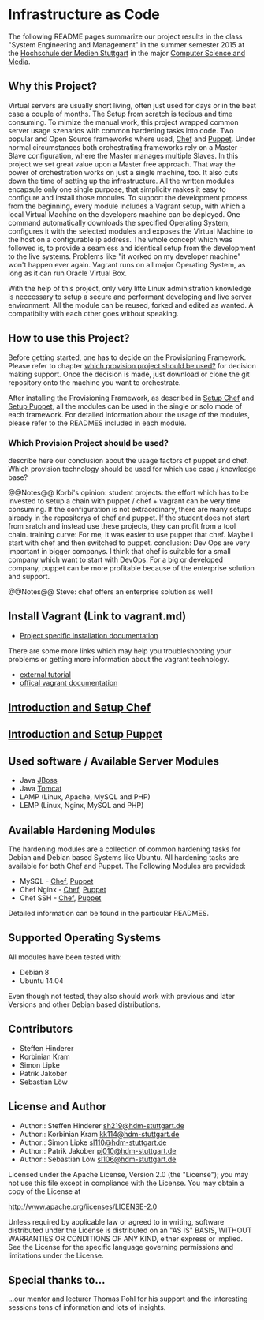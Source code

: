 # Infrastructure as Code
The following README pages summarize our project results in the class "System Engineering and Management" in the summer semester 2015 at the [Hochschule der Medien Stuttgart](http://www.hdm-stuttgart.de/) in the major [Computer Science and Media](http://www.mi.hdm-stuttgart.de/csm).

## Why this Project?
Virtual servers are usually short living, often just used for days or in the best case a couple of months. The Setup from scratch is tedious and time consuming. To mimize the manual work, this project wrapped common server usage szenarios with common hardening tasks into code. Two popular and Open Source frameworks where used, [Chef](https://www.chef.io/) and [Puppet](https://puppetlabs.com/). Under normal circumstances both orchestrating frameworks rely on a Master - Slave configuration, where the Master manages multiple Slaves. In this project we set great value upon a Master free approach. That way the power of orchestration works on just a single machine, too. It also cuts down the time of setting up the infrastructure. 
All the written modules encapsule only one single purpose, that simplicity makes it easy to configure and install those modules. 
To support the development process from the beginning, every module includes a Vagrant setup, with which a local Virtual Machine on the developers machine can be deployed. 
One command automatically downloads the specified Operating System, configures it with the selected modules and exposes the Virtual Machine to the host on a configurable ip address. The whole concept which was followed is, to provide a seamless and identical setup from the development to the live systems. Problems like "it worked on my developer machine" won't happen ever again. Vagrant runs on all major Operating System, as long as it can run Oracle Virtual Box.

With the help of this project, only very litte Linux administration knowledge is neccessary to setup a secure and performant developing and live server environment.
All the module can be reused, forked and edited as wanted. A compatibilty with each other goes without speaking.


## How to use this Project?
Before getting started, one has to decide on the Provisioning Framework. Please refer to chapter [which provision project should be used?](#which-provision-project-should-be-used?) for decision making support. Once the decision is made, just download or clone the git repository onto the machine you want to orchestrate. 

After installing the Provisioning Framework, as described in [Setup Chef](#setup-chef) and [Setup Puppet](#setup-puppet), all the modules can be used in the single or solo mode of each framework. For detailed information about the usage of the modules, please refer to the READMES included in each module.

### Which Provision Project should be used?
describe here our conclusion about the usage factors of puppet and chef. Which provision technology should be used for which use case / knowledge base?

@@Notes@@
Korbi's opinion: student projects: the effort which has to be invested to setup a chain with puppet / chef + vagrant can be very time consuming. If the configuration is not extraordinary, there are many setups already in the repositorys of chef and puppet. If the student does not start from sratch and instead use these projects, they can profit from a tool chain.
training curve: For me, it was easier to use puppet that chef. Maybe i start with chef and then switched to puppet.
conclusion: Dev Ops are very important in bigger companys. I think that chef is suitable for a small company which want to start with DevOps. For a big or developed company, puppet can be more profitable because of the enterprise solution and support. 

@@Notes@@ Steve: chef offers an enterprise solution as well!

## Install Vagrant (Link to vagrant.md)

* [Project specific installation documentation](./vagrant.md)

There are some more links which may help you troubleshooting your problems or getting more information about the vagrant technology.
* [external tutorial](https://github.com/mitchellh/vagrant)
* [offical vagrant documentation](https://docs.vagrantup.com/v2/)
    
## [Introduction and Setup Chef](chef.md) 

## [Introduction and Setup Puppet](puppet.md) 

## Used software / Available Server Modules

* Java [JBoss](https://docs.jboss.org/author/display/AS71/Documentation)
* Java [Tomcat](http://tomcat.apache.org/tomcat-6.0-doc/)
* LAMP (Linux, Apache, MySQL and PHP)
* LEMP (Linux, Nginx, MySQL and PHP)

## Available Hardening Modules
The hardening modules are a collection of common hardening tasks for Debian and Debian based Systems like Ubuntu. All hardening tasks are available for both Chef and Puppet. The Following Modules are provided:

* MySQL - [Chef](/hardening/chef/mysql_hardening), [Puppet](/hardening/puppet/mysql_hardening)
* Chef Nginx - [Chef](/hardening/chef/nginx_hardening), [Puppet](/hardening/puppet/nginx_hardening)
* Chef SSH - [Chef](/hardening/chef/ssh_hardening), [Puppet](/hardening/puppet/ssh_hardening)

Detailed information can be found in the particular READMES.

## Supported Operating Systems
All modules have been tested with:

* Debian 8
* Ubuntu 14.04

Even though not tested, they also should work with previous and later Versions and other Debian based distributions.





## Contributors
* Steffen Hinderer
* Korbinian Kram
* Simon Lipke
* Patrik Jakober
* Sebastian Löw

## License and Author
 * Author:: Steffen Hinderer sh219@hdm-stuttgart.de
 * Author:: Korbinian Kram kk114@hdm-stuttgart.de
 * Author:: Simon Lipke	sl110@hdm-stuttgart.de
 * Author:: Patrik Jakober pj010@hdm-stuttgart.de
 * Author:: Sebastian Löw sl106@hdm-stuttgart.de
 
Licensed under the Apache License, Version 2.0 (the "License"); you may not use this file except in compliance with the License. You may obtain a copy of the License at

http://www.apache.org/licenses/LICENSE-2.0

Unless required by applicable law or agreed to in writing, software distributed under the License is distributed on an "AS IS" BASIS, WITHOUT WARRANTIES OR CONDITIONS OF ANY KIND, either express or implied. See the License for the specific language governing permissions and limitations under the License.

## Special thanks to...
...our mentor and lecturer Thomas Pohl for his support and the interesting sessions tons of information and lots of insights.
